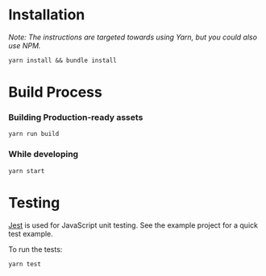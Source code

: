# Installation

_Note: The instructions are targeted towards using Yarn, but you could also use NPM._

```
yarn install && bundle install
```

# Build Process

### Building Production-ready assets

```
yarn run build
```

### While developing

```
yarn start
```

# Testing

[Jest](http://facebook.github.io/jest/) is used for JavaScript unit testing. See the example project for a quick test example.

To run the tests:

```
yarn test
```
